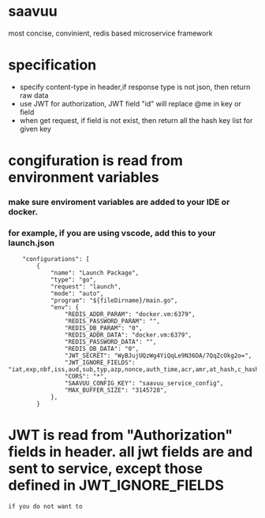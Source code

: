 # saavuu
most concise, convinient, redis based microservice framework

# specification
* specify content-type in header,if response type is not json, then return raw data
* use JWT for authorization, JWT field "id" will replace @me in key or field
* when get request, if field is not exist, then return all the hash key list for given key

# congifuration is read from environment variables
### make sure enviroment variables are added to your IDE or docker. 
### for example, if you are using vscode, add this to your launch.json
```
    "configurations": [
        {
            "name": "Launch Package",
            "type": "go",
            "request": "launch",
            "mode": "auto",
            "program": "${fileDirname}/main.go",
            "env": {
                "REDIS_ADDR_PARAM": "docker.vm:6379",
                "REDIS_PASSWORD_PARAM": "",
                "REDIS_DB_PARAM": "0",
                "REDIS_ADDR_DATA": "docker.vm:6379",
                "REDIS_PASSWORD_DATA": "",
                "REDIS_DB_DATA": "0",
                "JWT_SECRET": "WyBJujUQzWg4YiQqLe9N36DA/7QqZcOkg2o=",
                "JWT_IGNORE_FIELDS": "iat,exp,nbf,iss,aud,sub,typ,azp,nonce,auth_time,acr,amr,at_hash,c_hash,updated_at,nonce,auth_time,acr,amr,at_hash,c_hash,updated_at",
                "CORS": "*",
                "SAAVUU_CONFIG_KEY": "saavuu_service_config",
                "MAX_BUFFER_SIZE": "3145728",
            },
        }
```
# JWT is read from "Authorization" fields in header. all jwt fields are and sent to service, except those defined in JWT_IGNORE_FIELDS
    if you do not want to 